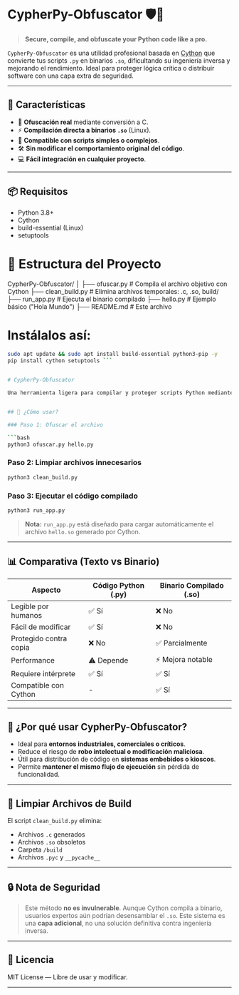 # CypherPy-Obfuscator 🛡️🐍

> **Secure, compile, and obfuscate your Python code like a pro.**

`CypherPy-Obfuscator` es una utilidad profesional basada en [Cython](https://cython.org/) que convierte tus scripts `.py` en binarios `.so`, dificultando su ingeniería inversa y mejorando el rendimiento. Ideal para proteger lógica crítica o distribuir software con una capa extra de seguridad.

---

## 🚀 Características

- 🔐 **Ofuscación real** mediante conversión a C.
- ⚡ **Compilación directa a binarios `.so`** (Linux).
- 🧪 **Compatible con scripts simples o complejos**.
- 🛠️ **Sin modificar el comportamiento original del código**.
- 💻 **Fácil integración en cualquier proyecto**.

---

## 📦 Requisitos

- Python 3.8+
- Cython
- build-essential (Linux)
- setuptools

# 🔧 Estructura del Proyecto
CypherPy-Obfuscator/
│
├── ofuscar.py        # Compila el archivo objetivo con Cython
├── clean_build.py    # Elimina archivos temporales: .c, .so, build/
├── run_app.py        # Ejecuta el binario compilado
├── hello.py          # Ejemplo básico ("Hola Mundo")
├── README.md         # Este archivo

# Instálalos así:

```bash
sudo apt update && sudo apt install build-essential python3-pip -y
pip install cython setuptools ```


# CypherPy-Obfuscator

Una herramienta ligera para compilar y proteger scripts Python mediante Cython, ideal para desarrolladores que buscan ofuscar su código sin alterar su flujo de ejecución.


## 🔐 ¿Cómo usar?

### Paso 1: Ofuscar el archivo

```bash
python3 ofuscar.py hello.py
```

### Paso 2: Limpiar archivos innecesarios

```bash
python3 clean_build.py
```

### Paso 3: Ejecutar el código compilado

```bash
python3 run_app.py
```

> **Nota:** `run_app.py` está diseñado para cargar automáticamente el archivo `hello.so` generado por Cython.

---

## 📊 Comparativa (Texto vs Binario)

| Aspecto                  | Código Python (.py) | Binario Compilado (.so) |
|--------------------------|---------------------|--------------------------|
| Legible por humanos      | ✅ Sí               | ❌ No                   |
| Fácil de modificar       | ✅ Sí               | ❌ No                   |
| Protegido contra copia   | ❌ No               | ✅ Parcialmente         |
| Performance              | ⚠️ Depende          | ⚡ Mejora notable        |
| Requiere intérprete      | ✅ Sí               | ✅ Sí                   |
| Compatible con Cython    | -                   | ✅ Sí                   |

---

## 🧠 ¿Por qué usar CypherPy-Obfuscator?

- Ideal para **entornos industriales, comerciales o críticos**.
- Reduce el riesgo de **robo intelectual o modificación maliciosa**.
- Útil para distribución de código en **sistemas embebidos o kioscos**.
- Permite **mantener el mismo flujo de ejecución** sin pérdida de funcionalidad.

---

## 📁 Limpiar Archivos de Build

El script `clean_build.py` elimina:

- Archivos `.c` generados
- Archivos `.so` obsoletos
- Carpeta `/build`
- Archivos `.pyc` y `__pycache__`

---

## 🔒 Nota de Seguridad

> Este método **no es invulnerable**. Aunque Cython compila a binario, usuarios expertos aún podrían desensamblar el `.so`. Este sistema es una **capa adicional**, no una solución definitiva contra ingeniería inversa.

---

## 📄 Licencia

MIT License — Libre de usar y modificar.

---

